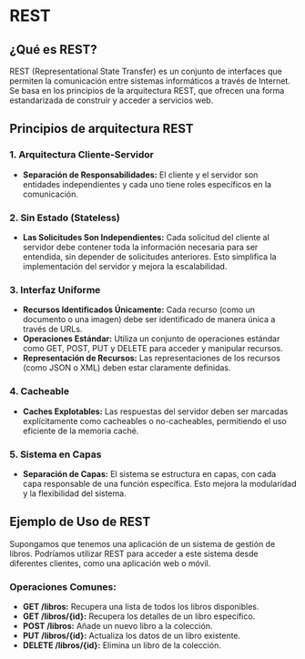 # REST

## ¿Qué es REST?

REST (Representational State Transfer) es un conjunto de interfaces que permiten la comunicación entre sistemas informáticos a través de Internet. Se basa en los principios de la arquitectura REST, que ofrecen una forma estandarizada de construir y acceder a servicios web.

## Principios de arquitectura REST

### 1. Arquitectura Cliente-Servidor

- **Separación de Responsabilidades:** El cliente y el servidor son entidades independientes y cada uno tiene roles específicos en la comunicación.

### 2. Sin Estado (Stateless)

- **Las Solicitudes Son Independientes:** Cada solicitud del cliente al servidor debe contener toda la información necesaria para ser entendida, sin depender de solicitudes anteriores. Esto simplifica la implementación del servidor y mejora la escalabilidad.

### 3. Interfaz Uniforme

- **Recursos Identificados Únicamente:** Cada recurso (como un documento o una imagen) debe ser identificado de manera única a través de URLs.
- **Operaciones Estándar:** Utiliza un conjunto de operaciones estándar como GET, POST, PUT y DELETE para acceder y manipular recursos.
- **Representación de Recursos:** Las representaciones de los recursos (como JSON o XML) deben estar claramente definidas.

### 4. Cacheable

- **Caches Explotables:** Las respuestas del servidor deben ser marcadas explícitamente como cacheables o no-cacheables, permitiendo el uso eficiente de la memoria caché.

### 5. Sistema en Capas

- **Separación de Capas:** El sistema se estructura en capas, con cada capa responsable de una función específica. Esto mejora la modularidad y la flexibilidad del sistema.

## Ejemplo de Uso de REST

Supongamos que tenemos una aplicación de un sistema de gestión de libros. Podríamos utilizar REST para acceder a este sistema desde diferentes clientes, como una aplicación web o móvil.

### Operaciones Comunes:

- **GET /libros:** Recupera una lista de todos los libros disponibles.
- **GET /libros/{id}:** Recupera los detalles de un libro específico.
- **POST /libros:** Añade un nuevo libro a la colección.
- **PUT /libros/{id}:** Actualiza los datos de un libro existente.
- **DELETE /libros/{id}:** Elimina un libro de la colección.
